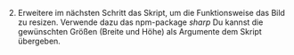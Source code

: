 2. Erweitere im nächsten Schritt das Skript, um die Funktionsweise das Bild zu resizen. Verwende dazu das npm-package *sharp* Du kannst die gewünschten Größen (Breite und Höhe) als Argumente dem Skript übergeben.